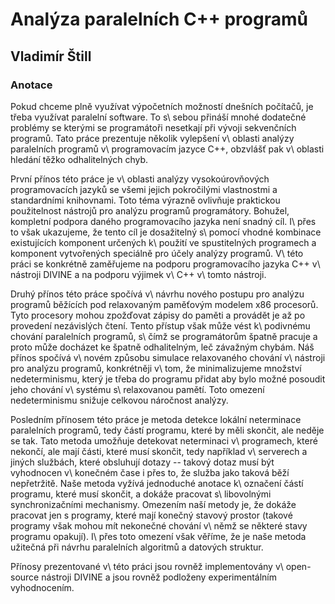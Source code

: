 # Analýza paralelních C++ programů

## Vladimír Štill

### Anotace

Pokud chceme plně využívat výpočetních možností dnešních počítačů, je třeba
využívat paralelní software.
To s\ sebou přináší mnohé dodatečné problémy se kterými se programátoři
nesetkají při vývoji sekvenčních programů.
Tato práce prezentuje několik vylepšení v\ oblasti analýzy paralelních programů
v\ programovacím jazyce C++, obzvlášť pak v\ oblasti hledání těžko odhalitelných
chyb.

První přínos této práce je v\ oblasti analýzy vysokoúrovňových programovacích
jazyků se všemi jejich pokročilými vlastnostmi a standardními knihovnami.
Toto téma výrazně ovlivňuje praktickou použitelnost nástrojů pro analýzu
programů programátory.
Bohužel, kompletní podpora daného programovacího jazyka není snadný cíl.
I\ přes to však ukazujeme, že tento cíl je dosažitelný s\ pomocí vhodné kombinace
existujících komponent určených k\ použití ve spustitelných programech a
komponent vytvořených speciálně pro účely analýzy programů.
V\ této práci se konkrétně zaměřujeme na podporu programovacího jazyka C++
v\ nástroji DIVINE a na podporu výjimek v\ C++ v\ tomto nástroji.

Druhý přínos této práce spočívá v\ návrhu nového postupu pro analýzu programů
běžících pod relaxovaným paměťovým modelem x86 procesorů.
Tyto procesory mohou zpožďovat zápisy do paměti a provádět je až po provedení
nezávislých čtení.
Tento přístup však může vést k\ podivnému chování paralelních programů, s\ čímž
se programátorům špatně pracuje a proto může docházet ke špatně odhalitelným,
leč závažným chybám.
Náš přínos spočívá v\ novém způsobu simulace relaxovaného chování v\ nástroji pro
analýzu programů, konkrétněji v\ tom, že minimalizujeme množství nedeterminismu,
který je třeba do programu přidat aby bylo možné posoudit jeho chování
v\ systému s\ relaxovanou pamětí.
Toto omezení nedeterminismu snižuje celkovou náročnost analýzy.

Posledním přínosem této práce je metoda detekce lokální neterminace paralelních
programů, tedy částí programu, které by měli skončit, ale neděje se tak.
Tato metoda umožňuje detekovat neterminaci v\ programech, které nekončí, ale
mají části, které musí skončit, tedy například v\ serverech a jiných službách,
které obsluhují dotazy -- takový dotaz musí být vyhodnocen v\ konečném čase i
přes to, že služba jako taková běží nepřetržitě.
Naše metoda vyžívá jednoduché anotace k\ označení částí programu, které musí
skončit, a dokáže pracovat s\ libovolnými synchronizačními mechanismy.
Omezením naší metody je, že dokáže pracovat jen s programy, které mají konečný
stavový prostor (takové programy však mohou mít nekonečné chování v\ němž se
některé stavy programu opakují).
I\ přes toto omezení však věříme, že je naše metoda užitečná při návrhu
paralelních algoritmů a datových struktur.

Přínosy prezentované v\ této práci jsou rovněž implementovány v\ open-source
nástroji DIVINE a jsou rovněž podloženy experimentálním vyhodnocením.
